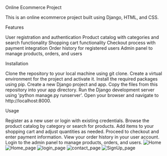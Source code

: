 Online Ecommerce Project

This is an online ecommerce project built using Django, HTML, and CSS.

Features

User registration and authentication
Product catalog with categories and search functionality
Shopping cart functionality
Checkout process with payment integration
Order history for registered users
Admin panel to manage products, orders, and users

Installation

Clone the repository to your local machine using git clone.
Create a virtual environment for the project and activate it.
Install the required packages using pip.
Create a new Django project and app.
Copy the files from this repository into your app directory.
Run the Django development server using 'python manage.py runserver'.
Open your browser and navigate to http://localhost:8000.

Usage

Register as a new user or login with existing credentials.
Browse the product catalog by category or search for products.
Add items to your shopping cart and adjust quantities as needed.
Proceed to checkout and enter payment information.
View your order history in your user account.
Login to the admin panel to manage products, orders, and users.
![Home](https://user-images.githubusercontent.com/84469366/222196678-e94be97a-0aa9-4c57-be19-dee584c74eaf.jpg)
![Home_page](https://user-images.githubusercontent.com/84469366/222196687-c2499a10-c1a9-4f16-b829-cab7e007e326.jpg)
![login_page](https://user-images.githubusercontent.com/84469366/222196707-7ec11181-2632-4cf7-a256-983b7636f553.jpg)
![contact_page](https://user-images.githubusercontent.com/84469366/222196730-bf3f05de-dd2e-441a-935c-91f1e514edd1.jpg)
![SignUp_page](https://user-images.githubusercontent.com/84469366/222196700-d723b130-40f7-4164-ba1d-87a23abfbb0f.jpg)

